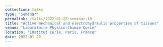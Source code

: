 ```yaml
---
collection: talks
type: "Seminar"
permalink: /talks/2022-01-28-seminar-10
title: "Active mechanical and electrohydraulic properties of tissues"
venue: "Laboratoire Physico-Chimie Curie"
location: "Institut Curie, Paris, France"
date: 2022-01-28
---
```

